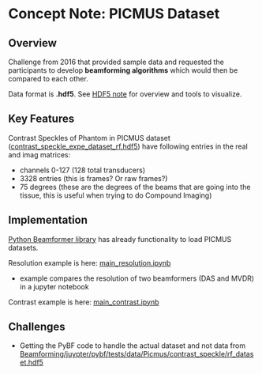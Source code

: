 # Concept Note: PICMUS Dataset

## Overview
<!-- Provide a brief overview of the concept, highlighting its purpose and significance.-->
Challenge from 2016 that provided sample data and requested the participants to develop **beamforming algorithms** which would then be compared to each other.

Data format is **.hdf5**. See [HDF5 note](HDF5.md) for overview and tools to visualize.

## Key Features
<!-- Enumerate the key features or characteristics of the concept.-->

Contrast Speckles of Phantom in PICMUS dataset ([contrast_speckle_expe_dataset_rf.hdf5](../archive_to_download/database/experiments/contrast_speckle/contrast_speckle_expe_dataset_rf.hdf5)) have following entries in the real and imag matrices:
- channels 0-127 (128 total transducers)
- 3328 entries (this is frames? Or raw frames?)
- 75 degrees (these are the degrees of the beams that are going into the tissue, this is useful when trying to do Compound Imaging)

## Implementation
<!-- Outline the steps or process required to implement the concept.-->
[Python Beamformer library](<PyBF Library.md>) has already functionality to load PICMUS datasets. 

Resolution example is here: [main_resolution.ipynb](../juypter/pybf/tests/code/low_ch_mvbf_jupyter/main_resolution.ipynb)
- example compares the resolution of two beamformers (DAS and MVDR) in a jupyter notebook

Contrast example is here: [main_contrast.ipynb](../juypter/pybf/tests/code/low_ch_mvbf_jupyter/main_contrast.ipynb)

## Challenges
<!-- Identify any potential challenges or obstacles that may arise during the implementation of the concept.-->

- Getting the PyBF code to handle the actual dataset and not data from [Beamforming/juypter/pybf/tests/data/Picmus/contrast_speckle/rf_dataset.hdf5](../juypter/pybf/tests/data/Picmus/contrast_speckle/rf_dataset.hdf5)